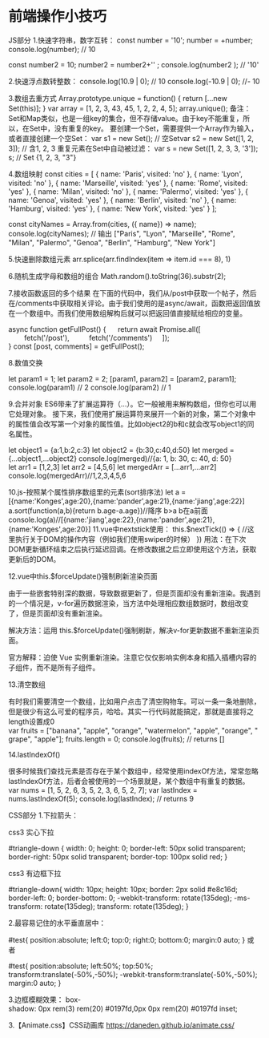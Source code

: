 # 前端操作小技巧
JS部分
1.快速字符串，数字互转：
const number = '10';
number = +number;
console.log(number); // 10

const number2 = 10;
number2 = number2+'' ;
console.log(number2 ); // '10'

2.快速浮点数转整数：
console.log(10.9 | 0);  // 10
console.log(-10.9 | 0); //- 10

3.数组去重方式
Array.prototype.unique = function() {
    return [...new Set(this)];
}
var array = [1, 2, 3, 43, 45, 1, 2, 2, 4, 5];
array.unique();
备注：
Set和Map类似，也是一组key的集合，但不存储value。由于key不能重复，所以，在Set中，没有重复的key。
要创建一个Set，需要提供一个Array作为输入，或者直接创建一个空Set：
var s1 = new Set(); // 空Setvar s2 = new Set([1, 2, 3]); // 含1, 2, 3
重复元素在Set中自动被过滤：
var s = new Set([1, 2, 3, 3, '3']);
s; // Set {1, 2, 3, "3"}

4.数组映射
const cities = [
    { name: 'Paris', visited: 'no' },
    { name: 'Lyon', visited: 'no' },
    { name: 'Marseille', visited: 'yes' },
    { name: 'Rome', visited: 'yes' },
    { name: 'Milan', visited: 'no' },
    { name: 'Palermo', visited: 'yes' },
    { name: 'Genoa', visited: 'yes' },
    { name: 'Berlin', visited: 'no' },
    { name: 'Hamburg', visited: 'yes' },
    { name: 'New York', visited: 'yes' }
];

const cityNames = Array.from(cities, ({ name}) => name);
console.log(cityNames);
// 输出 ["Paris", "Lyon", "Marseille", "Rome", "Milan", "Palermo", "Genoa", "Berlin", "Hamburg", "New York"]

5.快速删除数组元素
arr.splice(arr.findIndex(item => item.id === 8), 1)

6.随机生成字母和数组的组合
Math.random().toString(36).substr(2);

7.接收函数返回的多个结果
在下面的代码中，我们从/post中获取一个帖子，然后在/comments中获取相关评论。由于我们使用的是async/await，函数把返回值放在一个数组中。而我们使用数组解构后就可以把返回值直接赋给相应的变量。

async function getFullPost() { 
    return await Promise.all([
        fetch('/post'), 
        fetch('/comments')
    ]); 
} const [post, comments] = getFullPost();

8.数值交换

let param1 = 1;
let param2 = 2;
[param1, param2] = [param2, param1];
console.log(param1) // 2
console.log(param2) // 1

9.合并对象
ES6带来了扩展运算符（...）。它一般被用来解构数组，但你也可以用它处理对象。
接下来，我们使用扩展运算符来展开一个新的对象，第二个对象中的属性值会改写第一个对象的属性值。比如object2的b和c就会改写object1的同名属性。

let object1 = {a:1,b:2,c:3}
let object2 = {b:30,c:40,d:50}
let merged = {...object1,...object2}
console.log(merged)//{a: 1, b: 30, c: 40, d: 50}
let arr1 = [1,2,3]
let arr2 = [4,5,6]
let mergedArr = [...arr1,...arr2]
console.log(mergedArr)//1,2,3,4,5,6

10.js-按照某个属性排序数组里的元素(sort排序法)
let a = [{name:'Konges',age:20},{name:'pander',age:21},{name:'jiang',age:22}]
a.sort(function(a,b){return b.age-a.age})//降序 b>a b在a前面
console.log(a)//[{name:'jiang',age:22},{name:'pander',age:21},{name:'Konges',age:20}]
11.vue中nextstick使用：
 this.$nextTick(() => {
//这里执行关于DOM的操作内容（例如我们使用swiper的时候）
 })
用法：在下次DOM更新循环结束之后执行延迟回调。在修改数据之后立即使用这个方法，获取更新后的DOM。

12.vue中this.$forceUpdate()强制刷新渲染页面

由于一些嵌套特别深的数据，导致数据更新了，但是页面却没有重新渲染。我遇到的一个情况是，v-for遍历数据渲染，当方法中处理相应数组数据时，数组改变了，但是页面却没有重新渲染。

解决方法：运用 this.$forceUpdate()强制刷新，解决v-for更新数据不重新渲染页面。

官方解释：迫使 Vue 实例重新渲染。注意它仅仅影响实例本身和插入插槽内容的子组件，而不是所有子组件。

13.清空数组

有时我们需要清空一个数组，比如用户点击了清空购物车。可以一条一条地删除，但是很少有这么可爱的程序员，哈哈。其实一行代码就能搞定，那就是直接将之length设置成0
var fruits = ["banana", "apple", "orange", "watermelon", "apple", "orange", "grape", "apple"];
fruits.length = 0;
console.log(fruits); // returns []

14.lastIndexOf()

很多时候我们查找元素是否存在于某个数组中，经常使用indexOf方法，常常忽略lastIndexOf方法，后者会被使用的一个场景就是，某个数组中有重复的数据。
var nums = [1, 5, 2, 6, 3, 5, 2, 3, 6, 5, 2, 7];
var lastIndex = nums.lastIndexOf(5);
console.log(lastIndex); // returns 9

CSS部分
1.下拉箭头：

css3 实心下拉

#triangle-down {
    width: 0;
    height: 0;
    border-left: 50px solid transparent;
    border-right: 50px solid transparent;
    border-top: 100px solid red;
}

css3 有边框下拉

#triangle-down{
    width: 10px;
    height: 10px;
    border: 2px solid #e8c16d;
    border-left: 0;
    border-bottom: 0;
    -webkit-transform: rotate(135deg);
    -ms-transform: rotate(135deg);
    transform: rotate(135deg);
}

2.最容易记住的水平垂直居中：

#test{
position:absolute;
left:0;
top:0;
right:0;
bottom:0;
margin:0 auto;
}
或者

#test{
position:absolute;
left:50%;
top:50%;
transform:translate(-50%,-50%);
-webkit-transform:translate(-50%,-50%);
margin:0 auto;
}

3.边框模糊效果：
box-shadow: 0px rem(3) rem(20) #0197fd,0px 0px rem(20) #0197fd inset;


3.【Animate.css】CSS动画库
https://daneden.github.io/animate.css/
